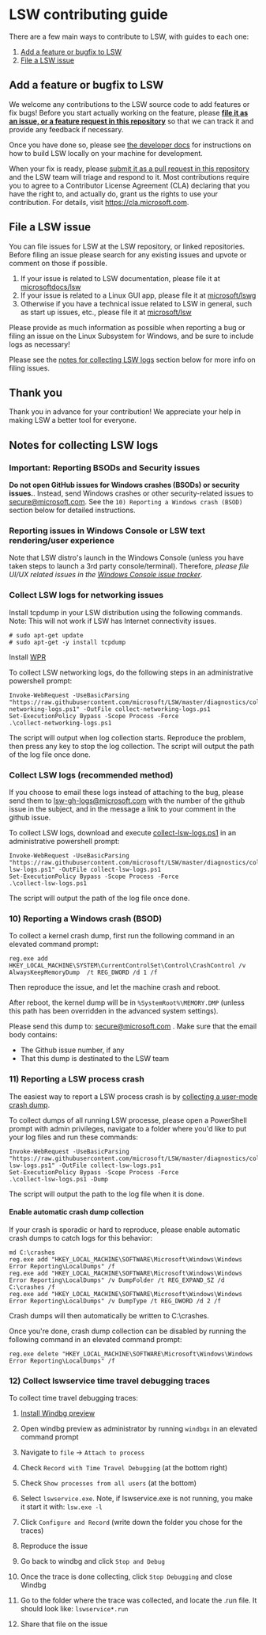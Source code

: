 # LSW contributing guide

There are a few main ways to contribute to LSW, with guides to each one:

1. [Add a feature or bugfix to LSW](#add-a-feature-or-bugfix-to-lsw)
2. [File a LSW issue](#file-a-lsw-issue)

## Add a feature or bugfix to LSW

We welcome any contributions to the LSW source code to add features or fix bugs! Before you start actually working on the feature, please **[file it as an issue, or a feature request in this repository](https://github.com/microsoft/LSW/issues)** so that we can track it and provide any feedback if necessary.

Once you have done so, please see [the developer docs](./doc/docs/dev-loop.md) for instructions on how to build LSW locally on your machine for development. 

When your fix is ready, please [submit it as a pull request in this repository](https://github.com/microsoft/LSW/pulls) and the LSW team will triage and respond to it. Most contributions require you to agree to a Contributor License Agreement (CLA) declaring that you have the right to, and actually do, grant us the rights to use your contribution. For details, visit https://cla.microsoft.com.

## File a LSW issue

You can file issues for LSW at the LSW repository, or linked repositories. Before filing an issue please search for any existing issues and upvote or comment on those if possible. 

1. If your issue is related to LSW documentation, please file it at [microsoftdocs/lsw](https://github.com/microsoftdocs/LSW/issues)
2. If your issue is related to a Linux GUI app, please file it at [microsoft/lswg](https://github.com/microsoft/lswg/issues)
3. Otherwise if you have a technical issue related to LSW in general, such as start up issues, etc., please file it at [microsoft/lsw](https://github.com/microsoft/LSW/issues)

Please provide as much information as possible when reporting a bug or filing an issue on the Linux Subsystem for Windows, and be sure to include logs as necessary!

Please see the [notes for collecting LSW logs](#notes-for-collecting-lsw-logs) section below for more info on filing issues.

## Thank you

Thank you in advance for your contribution! We appreciate your help in making LSW a better tool for everyone.

## Notes for collecting LSW logs

### Important: Reporting BSODs and Security issues
**Do not open GitHub issues for Windows crashes (BSODs) or security issues.**. Instead, send Windows crashes or other security-related issues to secure@microsoft.com.
See the `10) Reporting a Windows crash (BSOD)` section below for detailed instructions.

### Reporting issues in Windows Console or LSW text rendering/user experience
Note that LSW distro's launch in the Windows Console (unless you have taken steps to launch a 3rd party console/terminal). Therefore, *please file UI/UX related issues in the [Windows Console issue tracker](https://github.com/microsoft/console)*.

### Collect LSW logs for networking issues

Install tcpdump in your LSW distribution using the following commands.
Note: This will not work if LSW has Internet connectivity issues.

```
# sudo apt-get update
# sudo apt-get -y install tcpdump
```

Install [WPR](https://learn.microsoft.com/windows-hardware/test/wpt/windows-performance-recorder)

To collect LSW networking logs, do the following steps in an administrative powershell prompt:

```
Invoke-WebRequest -UseBasicParsing "https://raw.githubusercontent.com/microsoft/LSW/master/diagnostics/collect-networking-logs.ps1" -OutFile collect-networking-logs.ps1
Set-ExecutionPolicy Bypass -Scope Process -Force
.\collect-networking-logs.ps1
```
The script will output when log collection starts. Reproduce the problem, then press any key to stop the log collection.
The script will output the path of the log file once done.

<!-- Preserving anchors -->
<div id="8-detailed-logs"></div>
<div id="9-networking-logs"></div>
<div id="8-collect-lsw-logs-recommended-method"></div>


### Collect LSW logs (recommended method)

If you choose to email these logs instead of attaching to the bug, please send them to lsw-gh-logs@microsoft.com with the number of the github issue in the subject, and in the message a link to your comment in the github issue.

To collect LSW logs, download and execute [collect-lsw-logs.ps1](https://github.com/Microsoft/LSW/blob/master/diagnostics/collect-lsw-logs.ps1) in an administrative powershell prompt:

```
Invoke-WebRequest -UseBasicParsing "https://raw.githubusercontent.com/microsoft/LSW/master/diagnostics/collect-lsw-logs.ps1" -OutFile collect-lsw-logs.ps1
Set-ExecutionPolicy Bypass -Scope Process -Force
.\collect-lsw-logs.ps1
```
The script will output the path of the log file once done.

### 10) Reporting a Windows crash (BSOD)

To collect a kernel crash dump, first run the following command in an elevated command prompt:

```
reg.exe add HKEY_LOCAL_MACHINE\SYSTEM\CurrentControlSet\Control\CrashControl /v AlwaysKeepMemoryDump  /t REG_DWORD /d 1 /f
```

Then reproduce the issue, and let the machine crash and reboot.

After reboot, the kernel dump will be in `%SystemRoot%\MEMORY.DMP` (unless this path has been overridden in the advanced system settings).

Please send this dump to: secure@microsoft.com .
Make sure that the email body contains:

- The Github issue number, if any
- That this dump is destinated to the LSW team

### 11) Reporting a LSW process crash

The easiest way to report a LSW process crash is by [collecting a user-mode crash dump](https://learn.microsoft.com/windows/win32/wer/collecting-user-mode-dumps).

To collect dumps of all running LSW processe, please open a PowerShell prompt with admin privileges, navigate to a folder where you'd like to put your log files and run these commands: 

```
Invoke-WebRequest -UseBasicParsing "https://raw.githubusercontent.com/microsoft/LSW/master/diagnostics/collect-lsw-logs.ps1" -OutFile collect-lsw-logs.ps1
Set-ExecutionPolicy Bypass -Scope Process -Force
.\collect-lsw-logs.ps1 -Dump
```

The script will output the path to the log file when it is done.

#### Enable automatic crash dump collection

If your crash is sporadic or hard to reproduce, please enable automatic crash dumps to catch logs for this behavior: 

```
md C:\crashes
reg.exe add "HKEY_LOCAL_MACHINE\SOFTWARE\Microsoft\Windows\Windows Error Reporting\LocalDumps" /f
reg.exe add "HKEY_LOCAL_MACHINE\SOFTWARE\Microsoft\Windows\Windows Error Reporting\LocalDumps" /v DumpFolder /t REG_EXPAND_SZ /d C:\crashes /f
reg.exe add "HKEY_LOCAL_MACHINE\SOFTWARE\Microsoft\Windows\Windows Error Reporting\LocalDumps" /v DumpType /t REG_DWORD /d 2 /f
```

Crash dumps will then automatically be written to C:\crashes.

Once you're done, crash dump collection can be disabled by running the following command in an elevated command prompt:

```
reg.exe delete "HKEY_LOCAL_MACHINE\SOFTWARE\Microsoft\Windows\Windows Error Reporting\LocalDumps" /f
```

### 12) Collect lswservice time travel debugging traces

To collect time travel debugging traces:

1) [Install Windbg preview](https://apps.microsoft.com/store/detail/windbg-preview/9PGJGD53TN86?hl=en-us&gl=us&rtc=1)

2) Open windbg preview as administrator by running `windbgx` in an elevated command prompt

3) Navigate to `file` -> `Attach to process`

4) Check `Record with Time Travel Debugging` (at the bottom right)

4) Check `Show processes from all users` (at the bottom)

5) Select `lswservice.exe`. Note, if lswservice.exe is not running, you make it start it with: `lsw.exe -l`

6) Click `Configure and Record` (write down the folder you chose for the traces)

7) Reproduce the issue

8) Go back to windbg and click `Stop and Debug`

9) Once the trace is done collecting, click `Stop Debugging` and close Windbg

10) Go to the folder where the trace was collected, and locate the .run file. It should look like: `lswservice*.run`

11) Share that file on the issue
